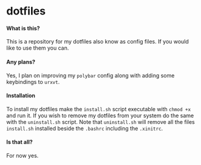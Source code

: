 # dotfiles
#### What is this?
This is a repository for my dotfiles also know as config files.  If you would like to use them you can.

#### Any plans?
Yes, I plan on improving my `polybar` config along with adding some keybindings to `urxvt`.

#### Installation
To install my dotfiles make the `install.sh` script executable with `chmod +x` and run it.  If you wish to remove my dotfiles from your system do the same with the `uninstall.sh` script.  Note that `uninstall.sh` will remove all the files `install.sh` installed beside the `.bashrc` including the `.xinitrc`.

#### Is that all?
For now yes.

